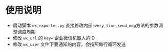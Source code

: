 # 使用说明
- 启动脚本 `wx_exporter.py` 直接修改内部`every_time_send_msg`方法的参数调整调度周期
- 修改 `wx_url` 的 `key=` 企业微信机器人的ID
- 修改 `wx_user` 文件下要通知的内容，会按照每行循环发送